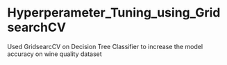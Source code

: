 # Hyperperameter_Tuning_using_GridsearchCV
Used GridsearcCV on Decision Tree Classifier to increase the model accuracy on wine quality dataset
